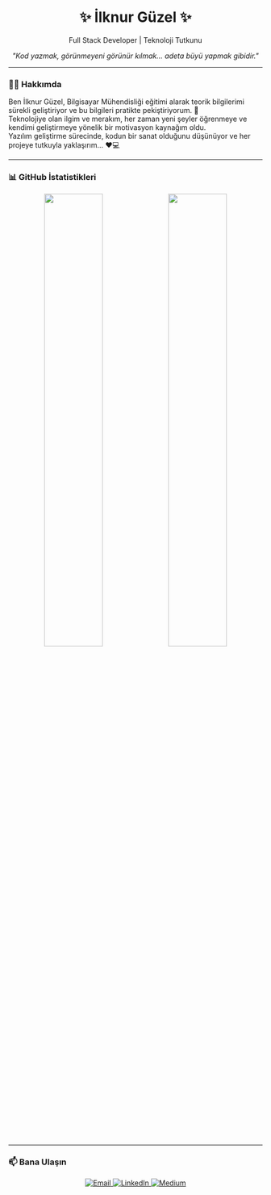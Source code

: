 <h1 align="center">✨ İlknur Güzel ✨</h1>

<p align="center">
  Full Stack Developer | Teknoloji Tutkunu
</p>

<p align="center">
  <i>"Kod yazmak, görünmeyeni görünür kılmak... adeta büyü yapmak gibidir."</i>
</p>

---

### 👩‍💻 Hakkımda

Ben İlknur Güzel, Bilgisayar Mühendisliği eğitimi alarak teorik bilgilerimi sürekli geliştiriyor ve bu bilgileri pratikte pekiştiriyorum. 🚀  
Teknolojiye olan ilgim ve merakım, her zaman yeni şeyler öğrenmeye ve kendimi geliştirmeye yönelik bir motivasyon kaynağım oldu.  
Yazılım geliştirme sürecinde, kodun bir sanat olduğunu düşünüyor ve her projeye tutkuyla yaklaşırım... ❤️💻

---

### 📊 GitHub İstatistikleri

<p align="center">
  <img src="https://github-readme-stats.vercel.app/api?username=ilknrgzll&show_icons=true&theme=github_dark" width="48%"/>
  <img src="https://github-readme-stats.vercel.app/api/top-langs/?username=ilknrgzll&layout=compact&theme=radical&hide_title=true&langs_count=6" width="48%"/>
</p>

---

### 📫 Bana Ulaşın

<p align="center">
  <a href="mailto:ilknrgzl99@gmail.com">
    <img alt="Email" src="https://img.shields.io/badge/-Email-red?style=flat&logo=gmail&logoColor=white">
  </a>
  <a href="https://www.linkedin.com/in/ilknrgzl/">
    <img alt="LinkedIn" src="https://img.shields.io/badge/-LinkedIn-blue?style=flat&logo=linkedin">
  </a>
  <a href="https://medium.com/@ilknrgzl">
    <img alt="Medium" src="https://img.shields.io/badge/-Medium-black?style=flat&logo=medium">
  </a>
</p>
